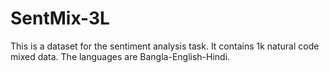 # SentMix-3L
This is a dataset for the sentiment analysis task. It contains 1k natural code mixed data. The languages are Bangla-English-Hindi.
